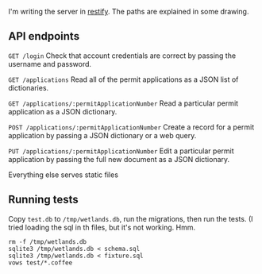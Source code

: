 I'm writing the server in 
[restify](http://mcavage.github.com/node-restify/).
The paths are explained in some drawing.

## API endpoints

`GET /login` Check that account credentials are correct by passing the
username and password.

`GET /applications` Read all of the permit applications as a JSON list of
dictionaries.

`GET /applications/:permitApplicationNumber` Read a particular permit
application as a JSON dictionary.

`POST /applications/:permitApplicationNumber` Create a record for a permit
application by passing a JSON dictionary or a web query.

`PUT /applications/:permitApplicationNumber` Edit a particular permit
application by passing the full new document as a JSON dictionary.

Everything else serves static files

## Running tests

Copy `test.db` to `/tmp/wetlands.db`, run the migrations, then run the tests.
(I tried loading the sql in th files, but it's not working. Hmm.

    rm -f /tmp/wetlands.db
    sqlite3 /tmp/wetlands.db < schema.sql
    sqlite3 /tmp/wetlands.db < fixture.sql
    vows test/*.coffee
